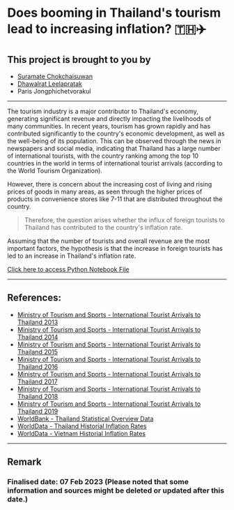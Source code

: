 # Does booming in Thailand's tourism lead to increasing inflation? 🇹🇭✈️
## This project is brought to you by 
* [Suramate Chokchaisuwan](https://github.com/sc-matthew)
* [Dhawalrat Leelapratak](https://github.com/Dhawalratlee)
* Paris Jongphichetvorakul
---

The tourism industry is a major contributor to Thailand's economy, generating significant revenue and directly impacting the livelihoods of many communities. In recent years, tourism has grown rapidly and has contributed significantly to the country's economic development, as well as the well-being of its population. This can be observed through the news in newspapers and social media, indicating that Thailand has a large number of international tourists, with the country ranking among the top 10 countries in the world in terms of international tourist arrivals (according to the World Tourism Organization).

However, there is concern about the increasing cost of living and rising prices of goods in many areas, as seen through the higher prices of products in convenience stores like 7-11 that are distributed throughout the country. 

> Therefore, the question arises whether the influx of foreign tourists to Thailand has contributed to the country's inflation rate.


Assuming that the number of tourists and overall revenue are the most important factors, the hypothesis is that the increase in foreign tourists has led to an increase in Thailand's inflation rate.

[Click here to access Python Notebook File](https://github.com/sc-matthew/Pandas_Project/blob/main/TH_Tourism_Inflation.ipynb)

---
## References:
* [Ministry of Tourism and Sports -  International Tourist Arrivals to Thailand 2013](https://www.mots.go.th/news/category/470)
* [Ministry of Tourism and Sports -  International Tourist Arrivals to Thailand 2014](https://www.mots.go.th/news/category/476)
* [Ministry of Tourism and Sports -  International Tourist Arrivals to Thailand 2015](https://www.mots.go.th/news/category/479)
* [Ministry of Tourism and Sports -  International Tourist Arrivals to Thailand 2016](https://www.mots.go.th/news/category/435)
* [Ministry of Tourism and Sports -  International Tourist Arrivals to Thailand 2017](https://www.mots.go.th/news/category/414)
* [Ministry of Tourism and Sports -  International Tourist Arrivals to Thailand 2018](https://www.mots.go.th/news/category/497)
* [Ministry of Tourism and Sports -  International Tourist Arrivals to Thailand 2019](https://www.mots.go.th/news/category/521)
* [WorldBank - Thailand Statistical Overview Data](https://data.worldbank.org/country/thailand)
* [WorldData - Thailand Historial Inflation Rates](https://www.worlddata.info/asia/thailand/inflation-rates.php)
* [WorldData - Vietnam Historial Inflation Rates](https://www.worlddata.info/asia/vietnam/inflation-rates.php)

---
## Remark
### Finalised date: 07 Feb 2023 (Please noted that some information and sources might be deleted or updated after this date.)
